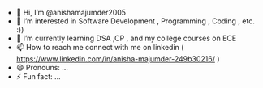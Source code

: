 - 👋 Hi, I’m @anishamajumder2005
- 👀 I’m interested in Software Development , Programming , Coding , etc. :))
- 🌱 I’m currently learning DSA ,CP , and my college courses on ECE
- 📫 How to reach me connect with me on linkedin ( https://www.linkedin.com/in/anisha-majumder-249b30216/ )
- 😄 Pronouns: ...
- ⚡ Fun fact: ...

<!---
anishamajumder2005/anishamajumder2005 is a ✨ special ✨ repository because its `README.md` (this file) appears on your GitHub profile.
You can click the Preview link to take a look at your changes.
--->
